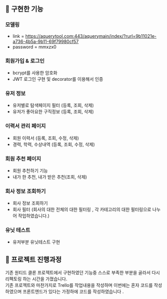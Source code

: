 

## 🌃 구현한 기능

### 모델링
+ link = https://aquerytool.com:443/aquerymain/index/?rurl=9b11021e-a736-4b5a-9b11-69f79980cf57
+ password = mmxzx0

### 회원가입 & 로그인
+ bcrypt를 사용한 암호화
+ JWT 로그인 구현 및 decorator를 이용해서 인증

### 유저 정보
+ 유저별로 탐색페이지 필터 (등록, 조회, 삭제)
+ 유저가 좋아요한 구직정보 (등록, 조회, 삭제)

### 이력서 관리 페이지
+ 회원 이력서 (등록, 조회, 수정, 삭제)
+ 경력, 학력, 수상내역 (등록, 조회, 수정, 삭제)

### 회원 추천 페이지
+ 회원 추천하기 기능
+ 내가 한 추천, 내가 받은 추천(조회, 삭제)

### 회사 정보 조회하기
+ 회사 정보 조회하기
+ 회사 필터
(회사의 대한 전체의 대한 필터링 , 각 카테고리의 대한 필터링으로 나누어 작업하였습니다.)

### 유닛 테스트
+ 유저부분 유닛테스트 구현

## 🌃 프로젝트 진행과정
기존 원티드 클론 프로젝트에서 구현하였던 기능중 스스로 부족한 부분을 골라서 다시 리펙토링 하는 시간을 가졌습니다.   
기존 프로젝트와 마찬가지로 Trello를 작업내용을 작성하며 이번에는 혼자 코드를 작성하였으며
프론트엔드가 있다는 가정하에 코드를 작성하였습니다 .

